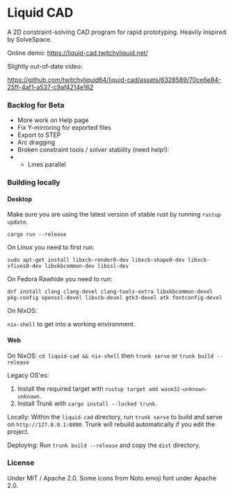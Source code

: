 # Liquid CAD

A 2D constraint-solving CAD program for rapid prototyping. Heavily inspired by SolveSpace.

Online demo: https://liquid-cad.twitchyliquid.net/

Slightly out-of-date video:

https://github.com/twitchyliquid64/liquid-cad/assets/6328589/70ce6e84-25ff-4af1-a537-c9af4214e162

### Backlog for Beta

 * More work on Help page
 * Fix Y-mirroring for exported files
 * Export to STEP
 * Arc dragging
 * Broken constraint tools / solver stability (need help!):
 * * Lines parallel

### Building locally

#### Desktop

Make sure you are using the latest version of stable rust by running `rustup update`.

`cargo run --release`

On Linux you need to first run:

`sudo apt-get install libxcb-render0-dev libxcb-shape0-dev libxcb-xfixes0-dev libxkbcommon-dev libssl-dev`

On Fedora Rawhide you need to run:

`dnf install clang clang-devel clang-tools-extra libxkbcommon-devel pkg-config openssl-devel libxcb-devel gtk3-devel atk fontconfig-devel`

On NixOS:

`nix-shell` to get into a working environment.

#### Web

On NixOS: `cd liquid-cad && nix-shell` then `trunk serve` or `trunk build --release`

Legacy OS'es:

1. Install the required target with `rustup target add wasm32-unknown-unknown`.
2. Install Trunk with `cargo install --locked trunk`.

Locally: Within the `liquid-cad` directory, run `trunk serve` to build and serve on `http://127.0.0.1:8080`. Trunk will rebuild automatically if you edit the project.

Deploying: Run `trunk build --release` and copy the `dist` directory.

### License

Under MIT / Apache 2.0. Some icons from Noto emoji font under Apache 2.0.
